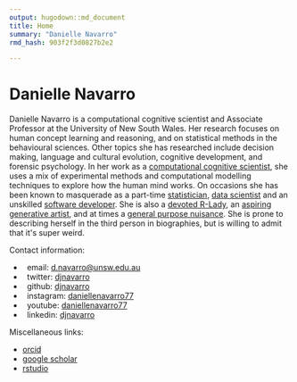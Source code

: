 ```yaml
---
output: hugodown::md_document
title: Home
summary: "Danielle Navarro"
rmd_hash: 903f2f3d0827b2e2

---
```


Danielle Navarro
================

Danielle Navarro is a computational cognitive scientist and Associate Professor at the University of New South Wales. Her research focuses on human concept learning and reasoning, and on statistical methods in the behavioural sciences. Other topics she has researched include decision making, language and cultural evolution, cognitive development, and forensic psychology. In her work as a [computational cognitive scientist](https://scholar.djnavarro.net), she uses a mix of experimental methods and computational modelling techniques to explore how the human mind works. On occasions she has been known to masquerade as a part-time [statistician](https://learningstatisticswithr.com), [data scientist](https://robust-tools.djnavarro.net) and an unskilled [software developer](https://github.com/djnavarro). She is also a [devoted R-Lady](https://rladiessydney.org), an [aspiring generative artist](https://art.djnavarro.net), and at times a [general purpose nuisance](https://twitter.com/djnavarro). She is prone to describing herself in the third person in biographies, but is willing to admit that it's super weird.

Contact information:

-   <a href="mailto:d.navarro@unsw.edu.au"><i class="fas fa-paper-plane"></i></a>   email: <a href="mailto:d.navarro@unsw.edu.au" class="email">d.navarro@unsw.edu.au</a>
-   <a href="https://twitter.com/djnavarro"><i class="fa fa-twitter"></i></a>   twitter: <a href="https://twitter.com/djnavarro">djnavarro</a>
-   <a href="https://github.com/djnavarro"><i class="fab fa-github"></i></a>   github: <a href="https://github.com/djnavarro">djnavarro</a>
-   <a href="https://www.instagram.com/daniellenavarro77"><i class="fab fa-instagram"></i></a>   instagram: <a href="https://www.instagram.com/daniellenavarro77">daniellenavarro77</a>
-   <a href="https://www.youtube.com/DanielleNavarro77"><i class="fab fa-youtube"></i></a>   youtube: <a href="https://www.youtube.com/DanielleNavarro77">daniellenavarro77</a>
-   <a href="https://www.linkedin.com/in/djnavarro/"><i class="fab fa-linkedin"></i></a>   linkedin: <a href="https://www.linkedin.com/in/djnavarro/">djnavarro</a>

Miscellaneous links:

-   <a href="https://orcid.djnavarro.net"><i class="fab fa-orcid"></i></a> <a href="https://orcid.djnavarro.net">orcid</a>
-   <a href="https://scholar.djnavarro.net"><i class="fas fa-graduation-cap"></i></a> <a href="https://scholar.djnavarro.net">google scholar</a>
-   <a href="https://education.rstudio.com/trainers/people/navarro+danielle/"><i class="fab fa-r-project"></i></a> <a href="https://education.rstudio.com/trainers/people/navarro+danielle/">rstudio</a>

